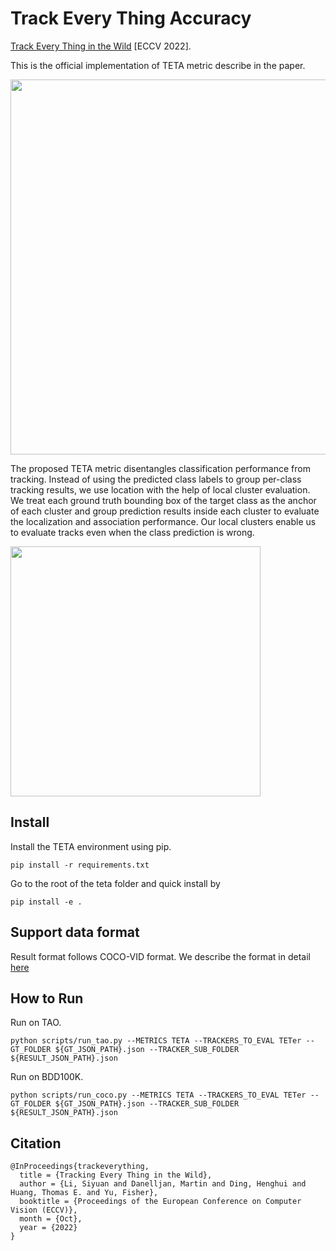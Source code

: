 # Track Every Thing Accuracy
[Track Every Thing in the Wild](https://arxiv.org/abs/2207.12978) [ECCV 2022].

This is the official implementation of TETA metric describe in the paper. 

<img src="figures/figure_1.png" width="600">

The proposed TETA metric disentangles classification performance from tracking.
Instead of using the predicted class labels to group per-class tracking results, we use location with the help of local cluster evaluation.
We treat each ground truth bounding box of the target class as the anchor of each cluster and group prediction results inside each cluster to evaluate the localization and association performance.
Our local clusters enable us to evaluate tracks even when the class prediction is wrong.

<img src="figures/teta-teaser.png" width="400">

## Install
Install the TETA environment using pip.
```angular2html
pip install -r requirements.txt
```
Go to the root of the teta folder and quick install by
```
pip install -e .
```
## Support data format
Result format follows COCO-VID format. We describe the format in detail [here](./docs/TAO-format.txt)

## How to Run
Run on TAO.
```angular2html
python scripts/run_tao.py --METRICS TETA --TRACKERS_TO_EVAL TETer --GT_FOLDER ${GT_JSON_PATH}.json --TRACKER_SUB_FOLDER ${RESULT_JSON_PATH}.json   
```
Run  on BDD100K.
```angular2html
python scripts/run_coco.py --METRICS TETA --TRACKERS_TO_EVAL TETer --GT_FOLDER ${GT_JSON_PATH}.json --TRACKER_SUB_FOLDER ${RESULT_JSON_PATH}.json   
```

## Citation

```
@InProceedings{trackeverything,
  title = {Tracking Every Thing in the Wild},
  author = {Li, Siyuan and Danelljan, Martin and Ding, Henghui and Huang, Thomas E. and Yu, Fisher},
  booktitle = {Proceedings of the European Conference on Computer Vision (ECCV)},
  month = {Oct},
  year = {2022}
}
```